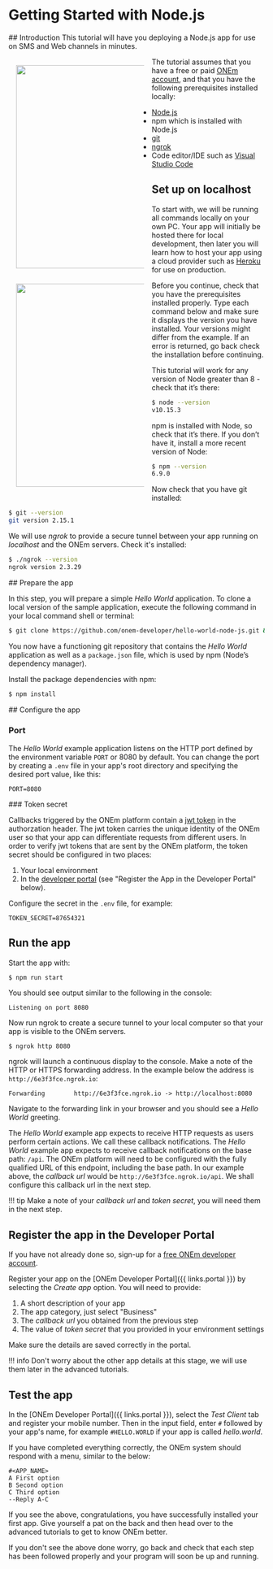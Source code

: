 # Getting Started with Node.js

<!-- 1. Create a free [ONEm Developer Account](https://developer-portal.onem.zone/login) which requires a [Github](https://github.com/) account to login
1. Create a micro-app
<img src="/assets/create_app.jpg" width=350 style="float:right;margin-right:15px;" />

1. Setup app and user profile   
1. Clone a [Github](https://github.com/onem-developer) node.js template
1. To host your app use either [Heroku](https://heroku.com/) (online) or [ngrok](https://ngrok.com/) (local)

### Node.js templates contain

1. Node.js app folder
1. [Express](https://expressjs.com/en/starter/installing.html)
1. [PUG](https://pugjs.org/api/getting-started.html)
1. [onemsdk@latest](https://www.npmjs.com/package/onemsdk)
1. `.env` and `config.js` for port and other settings -->

<!-- Inline <img src="/assets/nodejs-new-pantone-black.png" width=50> With Reference Link -->
## Introduction
This tutorial will have you deploying a Node.js app for use on SMS and Web channels in minutes.

<div style="width:100%">
    <div style="width:50%;float:left;padding:15px;text-align:center">
        <img height="400px" src="/assets/hello-world-sms.png" />
    </div>
    <div style="width:50%;float:left;padding:15px;text-align:center">
        <img height="400px" src="/assets/hello-world-web.png" />
    </div>
</div>

The tutorial assumes that you have a free or paid [ONEm account]({{links.portal}}), and that you have the following prerequisites installed locally:

* <a href="https://nodejs.org/" target="_blank">Node.js</a>
* npm which is installed with Node.js
* <a href="https://github.com/" target="_blank">git</a>
* <a href="https://ngrok.com/download" target="_blank">ngrok</a>
* Code editor/IDE such as <a href="https://code.visualstudio.com/" target="_blank">Visual Studio Code</a>

## Set up on localhost

To start with, we will be running all commands locally on your own PC.  Your app will initially be hosted there for local development, then later you will learn how to host your app using a cloud provider such as <a href="https://https://devcenter.heroku.com/articles/getting-started-with-nodejs/" target="_blank">Heroku</a> for use on production.

Before you continue, check that you have the prerequisites installed properly. Type each command below and make sure it displays the version you have installed. Your versions might differ from the example. If an error is returned, go back check the installation before continuing.

This tutorial will work for any version of Node greater than 8 - check that it’s there:

```bash
$ node --version
v10.15.3
```

npm is installed with Node, so check that it’s there. If you don’t have it, install a more recent version of Node:

```bash
$ npm --version
6.9.0
```
Now check that you have git installed:

```bash
$ git --version
git version 2.15.1
```

We will use *ngrok* to provide a secure tunnel between your app running on *localhost* and the ONEm servers. Check it's installed:

```bash
$ ./ngrok --version
ngrok version 2.3.29
```

## Prepare the app

In this step, you will prepare a simple *Hello World* application.  To clone a local version of the sample application, execute the following command in your local command shell or terminal:

```bash
$ git clone https://github.com/onem-developer/hello-world-node-js.git && cd hello-world-node-js
```

You now have a functioning git repository that contains the *Hello World* application as well as a `package.json` file, which is used by npm (Node’s dependency manager).

Install the package dependencies with npm:

```bash
$ npm install
```

## Configure the app

### Port

The *Hello World* example application listens on the HTTP port defined by the environment variable `PORT` or 8080 by default.  You can change the port by creating a `.env` file in your app's root directory and specifying the desired port value, like this:

```
PORT=8080
```

### Token secret

Callbacks triggered by the ONEm platform contain a [jwt token](https://tools.ietf.org/html/rfc7519) in the authorzation header.  The jwt token carries the unique identity of the ONEm user so that your app can differentiate requests from different users.  In order to verify jwt tokens that are sent by the ONEm platform, the token secret should be configured in two places:

1. Your local environment
2. In the <a href="{{links.portal}}" target="_blank">developer portal</a> (see "Register the App in the Developer Portal" below).

Configure the secret in the `.env` file, for example:

```
TOKEN_SECRET=87654321
```

## Run the app

Start the app with:

```bash
$ npm run start
```

You should see output similar to the following in the console:

```
Listening on port 8080
```

Now run ngrok to create a secure tunnel to your local computer so that your app is visible to the ONEm servers.

```
$ ngrok http 8080
```

ngrok will launch a continuous display to the console.  Make a note of the HTTP or HTTPS forwarding address.  In the example below the address is `http://6e3f3fce.ngrok.io`:

```
Forwarding        http://6e3f3fce.ngrok.io -> http://localhost:8080
```

Navigate to the forwarding link in your browser and you should see a *Hello World* greeting.

The *Hello World* example app expects to receive HTTP requests as users perform certain actions.  We call these callback notifications. The *Hello World* example app expects to receive callback notifications on the base path: `/api`.  The ONEm platform will need to be configured with the fully qualified URL of this endpoint, including the base path.  In our example above, the *callback url* would be `http://6e3f3fce.ngrok.io/api`.  We shall configure this callback url in the next step.

!!! tip
    Make a note of your *callback url* and *token secret*, you will need them in the next step.

## Register the app in the Developer Portal

If you have not already done so, sign-up for a <a href="{{links.portal}}" target="_blank">free ONEm developer account</a>.

Register your app on the [ONEm Developer Portal]({{ links.portal }}) by selecting the *Create app* option.  You will need to provide:

1. A short description of your app
1. The app category, just select "Business"
1. The *callback url* you obtained from the previous step
1. The value of *token secret* that you provided in your environment settings

Make sure the details are saved correctly in the portal.

!!! info
    Don't worry about the other app details at this stage, we will use them later in the advanced tutorials.

## Test the app

In the [ONEm Developer Portal]({{ links.portal }}), select the *Test Client* tab and register your mobile number. Then in the input field, enter `#` followed by your app's name, for example `#HELLO.WORLD` if your app is called *hello.world*.

If you have completed everything correctly, the ONEm system should respond with a menu, similar to the below:

```
#<APP_NAME>
A First option
B Second option
C Third option
--Reply A-C
```

If you see the above, congratulations, you have successfully installed your first app.  Give yourself a pat on the back and then head over to the advanced tutorials to get to know ONEm better.

If you don't see the above done worry, go back and check that each step has been followed properly and your program will soon be up and running.


